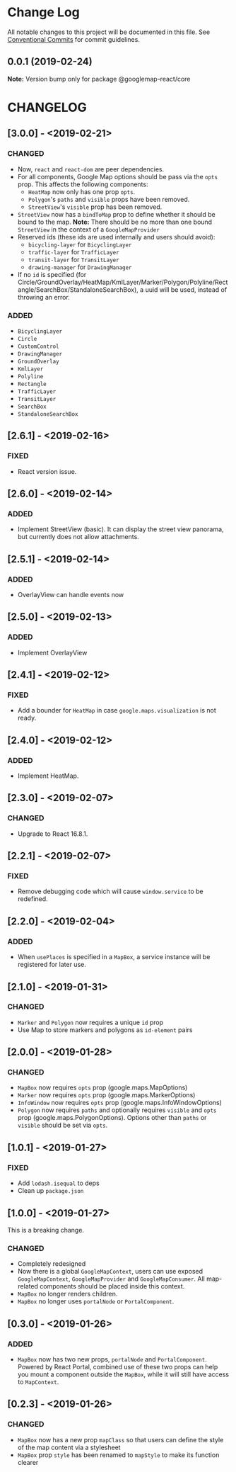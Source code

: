 # Change Log

All notable changes to this project will be documented in this file. See
[Conventional Commits](https://conventionalcommits.org) for commit guidelines.

## 0.0.1 (2019-02-24)

**Note:** Version bump only for package @googlemap-react/core

# CHANGELOG

## [3.0.0] - <2019-02-21>

### CHANGED

- Now, `react` and `react-dom` are peer dependencies.
- For all components, Google Map options should be pass via the `opts` prop.
  This affects the following components:
  - `HeatMap` now only has one prop `opts`.
  - `Polygon`'s `paths` and `visible` props have been removed.
  - `StreetView`'s `visible` prop has been removed.
- `StreetView` now has a `bindToMap` prop to define whether it should be bound
  to the map. **Note:** There should be no more than one bound `StreetView` in
  the context of a `GoogleMapProvider`
- Reserved ids (these ids are used internally and users should avoid):
  - `bicycling-layer` for `BicyclingLayer`
  - `traffic-layer` for `TrafficLayer`
  - `transit-layer` for `TransitLayer`
  - `drawing-manager` for `DrawingManager`
- If no `id` is specified (for
  Circle/GroundOverlay/HeatMap/KmlLayer/Marker/Polygon/Polyline/Rectangle/SearchBox/StandaloneSearchBox),
  a uuid will be used, instead of throwing an error.

### ADDED

- `BicyclingLayer`
- `Circle`
- `CustomControl`
- `DrawingManager`
- `GroundOverlay`
- `KmlLayer`
- `Polyline`
- `Rectangle`
- `TrafficLayer`
- `TransitLayer`
- `SearchBox`
- `StandaloneSearchBox`

## [2.6.1] - <2019-02-16>

### FIXED

- React version issue.

## [2.6.0] - <2019-02-14>

### ADDED

- Implement StreetView (basic). It can display the street view panorama, but
  currently does not allow attachments.

## [2.5.1] - <2019-02-14>

### ADDED

- OverlayView can handle events now

## [2.5.0] - <2019-02-13>

### ADDED

- Implement OverlayView

## [2.4.1] - <2019-02-12>

### FIXED

- Add a bounder for `HeatMap` in case `google.maps.visualization` is not ready.

## [2.4.0] - <2019-02-12>

### ADDED

- Implement HeatMap.

## [2.3.0] - <2019-02-07>

### CHANGED

- Upgrade to React 16.8.1.

## [2.2.1] - <2019-02-07>

### FIXED

- Remove debugging code which will cause `window.service` to be redefined.

## [2.2.0] - <2019-02-04>

### ADDED

- When `usePlaces` is specified in a `MapBox`, a service instance will be
  registered for later use.

## [2.1.0] - <2019-01-31>

### CHANGED

- `Marker` and `Polygon` now requires a unique `id` prop
- Use Map to store markers and polygons as `id-element` pairs

## [2.0.0] - <2019-01-28>

### CHANGED

- `MapBox` now requires `opts` prop (google.maps.MapOptions)
- `Marker` now requires `opts` prop (google.maps.MarkerOptions)
- `InfoWindow` now requires `opts` prop (google.maps.InfoWindowOptions)
- `Polygon` now requires `paths` and optionally requires `visible` and `opts`
  prop (google.maps.PolygonOptions). Options other than `paths` or `visible`
  should be set via `opts`.

## [1.0.1] - <2019-01-27>

### FIXED

- Add `lodash.isequal` to deps
- Clean up `package.json`

## [1.0.0] - <2019-01-27>

This is a breaking change.

### CHANGED

- Completely redesigned
- Now there is a global `GoogleMapContext`, users can use exposed
  `GoogleMapContext`, `GoogleMapProvider` and `GoogleMapConsumer`. All
  map-related components should be placed inside this context.
- `MapBox` no longer renders children.
- `MapBox` no longer uses `portalNode` or `PortalComponent`.

## [0.3.0] - <2019-01-26>

### ADDED

- `MapBox` now has two new props, `portalNode` and `PortalComponent`. Powered by
  React Portal, combined use of these two props can help you mount a component
  outside the `MapBox`, while it will still have access to `MapContext`.

## [0.2.3] - <2019-01-26>

### CHANGED

- `MapBox` now has a new prop `mapClass` so that users can define the style of
  the map content via a stylesheet
- `MapBox` prop `style` has been renamed to `mapStyle` to make its function
  clearer
